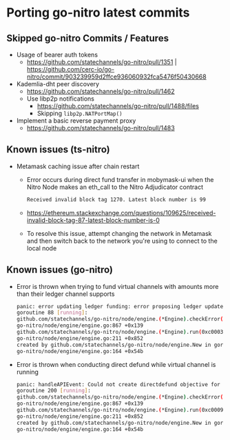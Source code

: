 # Porting go-nitro latest commits

## Skipped go-nitro Commits / Features

* Usage of bearer auth tokens
  * <https://github.com/statechannels/go-nitro/pull/1351> | <https://github.com/cerc-io/go-nitro/commit/903239959d2ffce936060932fca5476f50430668>
* Kademlia-dht peer discovery
  * <https://github.com/statechannels/go-nitro/pull/1462>
  * Use libp2p notifications
    * <https://github.com/statechannels/go-nitro/pull/1488/files>
    * Skipping `libp2p.NATPortMap()`
* Implement a basic reverse payment proxy
  * <https://github.com/statechannels/go-nitro/pull/1483>

## Known issues (ts-nitro)

* Metamask caching issue after chain restart
  * Error occurs during direct fund transfer in mobymask-ui when the Nitro Node makes an eth_call to the Nitro Adjudicator contract

    ```bash
    Received invalid block tag 1270. Latest block number is 99
    ```

  * <https://ethereum.stackexchange.com/questions/109625/received-invalid-block-tag-87-latest-block-number-is-0>

  * To resolve this issue, attempt changing the network in Metamask and then switch back to the network you're using to connect to the local node

## Known issues (go-nitro)

* Error is thrown when trying to fund virtual channels with amounts more than their ledger channel supports

    ```bash
    panic: error updating ledger funding: error proposing ledger update: propose could not add new state vars: insufficient funds
    goroutine 88 [running]:
    github.com/statechannels/go-nitro/node/engine.(*Engine).checkError(0x748a4ac48e62a6aa?, {0x1e60900, 0xc00048c940})
    go-nitro/node/engine/engine.go:867 +0x139
    github.com/statechannels/go-nitro/node/engine.(*Engine).run(0xc000306500, {0x1e6f948, 0xc0006a09b0})
    go-nitro/node/engine/engine.go:211 +0x852
    created by github.com/statechannels/go-nitro/node/engine.New in goroutine 1
    go-nitro/node/engine/engine.go:164 +0x54b
    ```

* Error is thrown when conducting direct defund while virtual channel is running

    ```bash
    panic: handleAPIEvent: Could not create directdefund objective for {ChannelId:0xecb0d8f2cdd9222b56dc24daa6b10fc2143f7b8861695071e260417d4ad289f6 objectiveStarted:0xc000743da0}: ledger channel has running guarantees
    goroutine 200 [running]:
    github.com/statechannels/go-nitro/node/engine.(*Engine).checkError(0x0?, {0x1e60900, 0xc000b8a240})
    go-nitro/node/engine/engine.go:867 +0x139
    github.com/statechannels/go-nitro/node/engine.(*Engine).run(0xc0009800a0, {0x1e6f948, 0xc000984000})
    go-nitro/node/engine/engine.go:211 +0x852
    created by github.com/statechannels/go-nitro/node/engine.New in goroutine 1
    go-nitro/node/engine/engine.go:164 +0x54b
    ```
